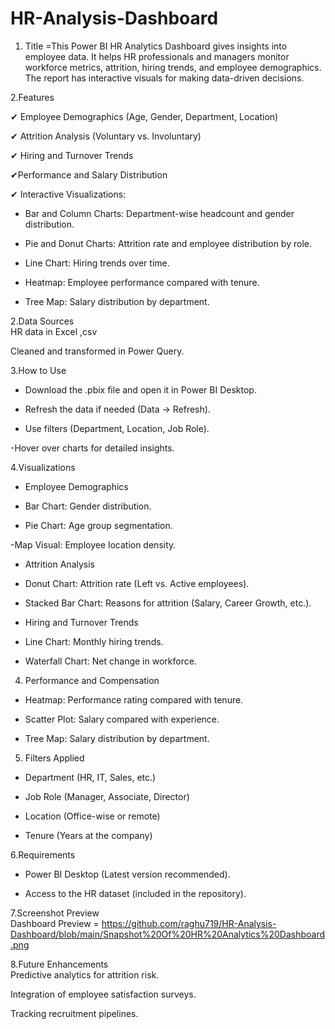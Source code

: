 # HR-Analysis-Dashboard
1. Title =This Power BI HR Analytics Dashboard gives insights into employee data. It helps HR professionals and managers monitor workforce metrics, attrition, hiring trends, and employee demographics. The report has interactive visuals for making data-driven decisions.

2.Features  

✔ Employee Demographics (Age, Gender, Department, Location)  

✔ Attrition Analysis (Voluntary vs. Involuntary)  

✔ Hiring and Turnover Trends  

✔Performance and Salary Distribution  

✔ Interactive Visualizations:  

- Bar and Column Charts: Department-wise headcount and gender distribution.  

- Pie and Donut Charts: Attrition rate and employee distribution by role.  

- Line Chart: Hiring trends over time.  

- Heatmap: Employee performance compared with tenure.  

- Tree Map: Salary distribution by department.  

2.Data Sources  
HR data in Excel ,csv 

Cleaned and transformed in Power Query.  

3.How to Use  
- Download the .pbix file and open it in Power BI Desktop.  

- Refresh the data if needed (Data → Refresh).  

- Use filters (Department, Location, Job Role).  

-Hover over charts for detailed insights.  

4.Visualizations  
* Employee Demographics  
- Bar Chart: Gender distribution.  

- Pie Chart: Age group segmentation.  

-Map Visual: Employee location density.  

* Attrition Analysis  
- Donut Chart: Attrition rate (Left vs. Active employees).  

- Stacked Bar Chart: Reasons for attrition (Salary, Career Growth, etc.).  

* Hiring and Turnover Trends  
- Line Chart: Monthly hiring trends.  

- Waterfall Chart: Net change in workforce.  

4. Performance and Compensation  
- Heatmap: Performance rating compared with tenure.  

- Scatter Plot: Salary compared with experience.  

- Tree Map: Salary distribution by department.  

5. Filters Applied  
- Department (HR, IT, Sales, etc.)  

- Job Role (Manager, Associate, Director)  

- Location (Office-wise or remote)  

- Tenure (Years at the company)  

6.Requirements  
- Power BI Desktop (Latest version recommended).  

- Access to the HR dataset (included in the repository).  

7.Screenshot Preview  
Dashboard Preview = https://github.com/raghu719/HR-Analysis-Dashboard/blob/main/Snapshot%20Of%20HR%20Analytics%20Dashboard.png

8.Future Enhancements  
Predictive analytics for attrition risk.  

Integration of employee satisfaction surveys.  

Tracking recruitment pipelines.  
